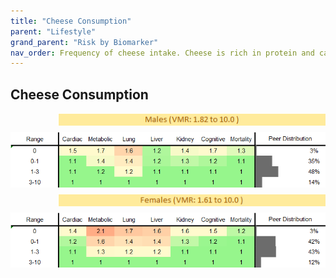 ```yaml
---
title: "Cheese Consumption"
parent: "Lifestyle"
grand_parent: "Risk by Biomarker"
nav_order: Frequency of cheese intake. Cheese is rich in protein and calcium but can be high in saturated fat and salt.
---
```



## Cheese Consumption




<div style="display: flex; flex-direction: column; gap: 10px;">

  <img src="/assets/images/vmrbiomarker_cheese_intake__male.png" alt="Cheese Consumption VMR Male" style="margin-left: 15%">
  <img src="/assets/images/rr_cheese_intake__male.png" alt="Cheese Consumption RR Male">

  <img src="/assets/images/vmrbiomarker_cheese_intake__female.png" alt="Cheese Consumption VMR Female" style="margin-left: 15%; ">
  <img src="/assets/images/rr_cheese_intake__female.png" alt="Cheese Consumption RR Female">

</div>



